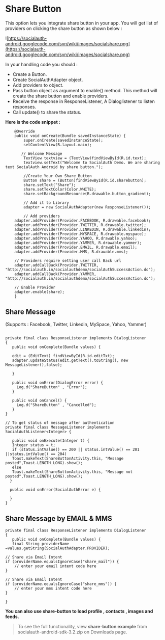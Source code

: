 # Share Button #
This option lets you integrate share button in your app. You will get list of providers on clicking the share button as shown below :

![https://socialauth-android.googlecode.com/svn/wiki/images/socialshare.png](https://socialauth-android.googlecode.com/svn/wiki/images/socialshare.png)

In your handling code you should :
  * Create a Button.
  * Create SocialAuthAdapter object.
  * Add providers to object.
  * Pass button object as argument to enable() method. This method will    create the share button and enable providers.
  * Receive the response in ResponseListener, A Dialoglistener to listen responses.
  * Call update() to share the status.

**Here is the code snippet :**

```
    @Override
    public void onCreate(Bundle savedInstanceState) {
        super.onCreate(savedInstanceState);
        setContentView(R.layout.main);
      
       // Welcome Message
        TextView textview = (TextView)findViewById(R.id.text);
        textview.setText("Welcome to SocialAuth Demo. We are sharing text SocialAuth Android by share button.");
        
        //Create Your Own Share Button
        Button share = (Button)findViewById(R.id.sharebutton);
        share.setText("Share");
        share.setTextColor(Color.WHITE);
        share.setBackgroundResource(R.drawable.button_gradient);
        		
        // Add it to Library
        adapter = new SocialAuthAdapter(new ResponseListener());
             	 
       	// Add providers
	adapter.addProvider(Provider.FACEBOOK, R.drawable.facebook);
	adapter.addProvider(Provider.TWITTER, R.drawable.twitter);
	adapter.addProvider(Provider.LINKEDIN, R.drawable.linkedin);
	adapter.addProvider(Provider.MYSPACE, R.drawable.myspace);
	adapter.addProvider(Provider.YAHOO, R.drawable.yahoo);
	adapter.addProvider(Provider.YAMMER, R.drawable.yammer);
	adapter.addProvider(Provider.EMAIL, R.drawable.email);
	adapter.addProvider(Provider.MMS, R.drawable.mms);

	// Providers require setting user call Back url
	adapter.addCallBack(Provider.TWITTER, "http://socialauth.in/socialauthdemo/socialAuthSuccessAction.do");
	adapter.addCallBack(Provider.YAMMER, "http://socialauth.in/socialauthdemo/socialAuthSuccessAction.do");

	// Enable Provider
	adapter.enable(share);
    }
```

## Share Message ##
(Supports : Facebook, Twitter, Linkedin, MySpace, Yahoo, Yammer)
```

private final class ResponseListener implements DialogListener 
{
   public void onComplete(Bundle values) {
     
   edit = (EditText) findViewById(R.id.editTxt);    
   adapter.updateStatus(edit.getText().toString(), new MessageListener(),false);
			
   }

   public void onError(DialogError error) {
     Log.d("ShareButton" , "Error");
   }

   public void onCancel() {
     Log.d("ShareButton" , "Cancelled");
   }
}

// To get status of message after authentication
private final class MessageListener implements SocialAuthListener<Integer> {

   public void onExecute(Integer t) {
   Integer status = t;
   if (status.intValue() == 200 || status.intValue() == 201 ||status.intValue() == 204)
   Toast.makeText(ShareButtonActivity.this, "Message posted",Toast.LENGTH_LONG).show();
   else
   Toast.makeText(ShareButtonActivity.this, "Message not posted",Toast.LENGTH_LONG).show();
  }

  public void onError(SocialAuthError e) {

  }
}
```

## Share Message by EMAIL & MMS ##

```
private final class ResponseListener implements DialogListener 
{
   public void onComplete(Bundle values) {
   final String providerName =values.getString(SocialAuthAdapter.PROVIDER);

// Share via Email Intent
if (providerName.equalsIgnoreCase("share_mail")) {
	// enter your email intent code here			
}

// Share via Email Intent
if (providerName.equalsIgnoreCase("share_mms")) {
	// enter your mms intent code here			
}

}

```

**You can also use share-button to load profile , contacts , images and feeds.**

> To see the full functionality, view **share-button example** from socialauth-android-sdk-3.2.zip on Downloads page.